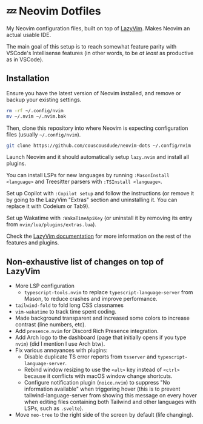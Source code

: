 # 💤 Neovim Dotfiles

My Neovim configuration files, built on top of [LazyVim](https://github.com/LazyVim/LazyVim). Makes Neovim an actual usable IDE.

The main goal of this setup is to reach somewhat feature parity with VSCode's Intellisense features (in other words, to be _at least_ as productive as in VSCode).

## Installation

Ensure you have the latest version of Neovim installed, and remove or backup your existing settings.

```sh
rm -rf ~/.config/nvim
mv ~/.nvim ~/.nvim.bak
```

Then, clone this repository into where Neovim is expecting configuration files (usually `~/.config/nvim`).

```sh
git clone https://github.com/couscousdude/neovim-dots ~/.config/nvim
```

Launch Neovim and it should automatically setup `lazy.nvim` and install all plugins.

You can install LSPs for new languages by running `:MasonInstall <language>` and Treesitter parsers with `:TSInstall <language>`.

Set up Copilot with `:Copilot setup` and follow the instructions (or remove it by going to the LazyVim "Extras" section and uninstalling it. You can replace it with Codeium or Tab9).

Set up Wakatime with `:WakaTimeApiKey` (or uninstall it by removing its entry from `nvim/lua/plugins/extras.lua`).

Check the [LazyVim documentation](https://github.com/LazyVim/LazyVim) for more information on the rest of the features and plugins.

## Non-exhaustive list of changes on top of LazyVim

- More LSP configuration
  - `typescript-tools.nvim` to replace `typescript-language-server` from Mason, to reduce crashes and improve performance.
- `tailwind-fold` to fold long CSS classnames
- `vim-wakatime` to track time spent coding.
- Made background transparent and increased some colors to increase contrast (line numbers, etc).
- Add `presence.nvim` for Discord Rich Presence integration.
- Add Arch logo to the dashboard (page that initially opens if you type `nvim`) (did I mention I use Arch btw).
- Fix various annoyances with plugins:
  - Disable duplicate TS error reports from `tsserver` and `typescript-language-server`.
  - Rebind window resizing to use the `<alt>` key instead of `<ctrl>` because it conflicts with macOS window change shortcuts.
  - Configure notification plugin (`noice.nvim`) to suppress "No information available" when triggering hover (this is to prevent tailwind-language-server from showing this message on every hover when editing files containing both Tailwind and other languages with LSPs, such as `.svelte`).
- Move `neo-tree` to the right side of the screen by default (life changing).
